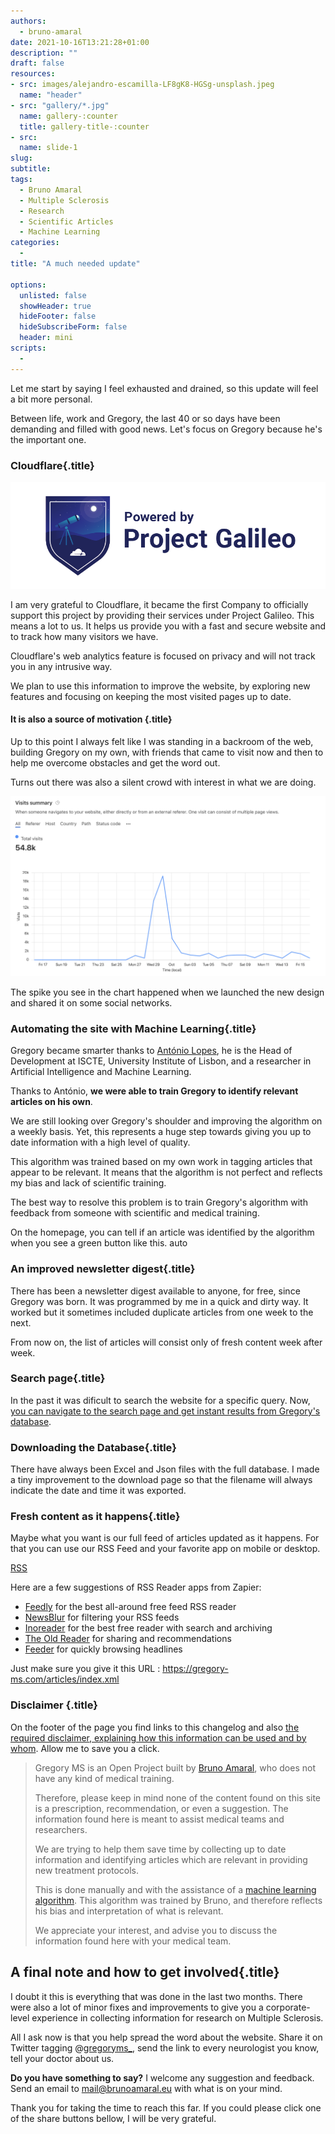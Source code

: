 ```yaml
---
authors:
  - bruno-amaral
date: 2021-10-16T13:21:28+01:00
description: ""
draft: false
resources: 
- src: images/alejandro-escamilla-LF8gK8-HGSg-unsplash.jpeg
  name: "header"
- src: "gallery/*.jpg"
  name: gallery-:counter
  title: gallery-title-:counter
- src:
  name: slide-1
slug:
subtitle: 
tags: 
  - Bruno Amaral
  - Multiple Sclerosis
  - Research
  - Scientific Articles
  - Machine Learning
categories: 
  - 
title: "A much needed update"

options:
  unlisted: false
  showHeader: true
  hideFooter: false
  hideSubscribeForm: false
  header: mini
scripts:
  -
---
```


Let me start by saying I feel exhausted and drained, so this update will feel a bit more personal.

Between life, work and Gregory, the last 40 or so days have been demanding and filled with good news. Let's focus on Gregory because he's the important one.

### Cloudflare{.title}

<img src="images/Powered_by_project_Galileo.png" class="float-right w-50 d-none d-md-inline-block" alt="Support by CloudFlare, Project Galileo">

I am very grateful to Cloudflare, it became the first Company to officially support this project by providing their services under Project Galileo. This means a lot to us. It helps us provide you with a fast and secure website and to track how many visitors we have.

Cloudflare's web analytics feature is focused on privacy and will not track you in any intrusive way.

We plan to use this information to improve the website, by exploring new features and focusing on keeping the most visited pages up to date.

#### It is also a source of motivation {.title}

Up to this point I always felt like I was standing in a backroom of the web, building Gregory on my own, with friends that came to visit now and then to help me overcome obstacles and get the word out.

Turns out there was also a silent crowd with interest in what we are doing.

![](images/metrics-cloudflare-visits-gregory.png)

The spike you see in the chart happened when we launched the new design and shared it on some social networks.

### Automating the site with Machine Learning{.title}

Gregory became smarter thanks to [António Lopes](https://github.com/antoniolopes), he is the Head of Development at ISCTE, University Institute of Lisbon, and a researcher in Artificial Intelligence and Machine Learning. 

Thanks to António, **we were able to train Gregory to identify relevant articles on his own**.

We are still looking over Gregory's shoulder and improving the algorithm on a weekly basis. Yet, this represents a huge step towards giving you up to date information with a high level of quality. 

This algorithm was trained based on my own work in tagging articles that appear to be relevant. It means that the algorithm is not perfect and reflects my bias and lack of scientific training. 

The best way to resolve this problem is to train Gregory's algorithm with feedback from someone with scientific and medical training.

On the homepage, you can tell if an article was identified by the algorithm when you see a green button like this. <span class="badge badge-success text-white font-weight-normal">auto</span>

### An improved newsletter digest{.title}

There has been a newsletter digest available to anyone, for free, since Gregory was born. It was programmed by me in a quick and dirty way. It worked but it sometimes included duplicate articles from one week to the next.

From now on, the list of articles will consist only of fresh content week after week.

### Search page{.title}

In the past it was dificult to search the website for a specific query. Now, [you can navigate to the search page and get instant results from Gregory's database](/search/).

### Downloading the Database{.title}

There have always been Excel and Json files with the full database. I made a tiny improvement to the download page so that the filename will always indicate the date and time it was exported.

### Fresh content as it happens{.title}

Maybe what you want is our full feed of articles updated as it happens. For that you can use our RSS Feed and your favorite app on mobile or desktop.

<a href="/articles/index.xml" class="btn btn-lg btn-dark btn-sm btn-primary"><i class="fas fa-rss"></i> RSS</a>

Here are a few suggestions of RSS Reader apps from Zapier:

- [Feedly](https://zapier.com/blog/best-rss-feed-reader-apps/#feedly) for the best all-around free feed RSS reader
- [NewsBlur](https://zapier.com/blog/best-rss-feed-reader-apps/#newsblur) for filtering your RSS feeds
- [Inoreader](https://zapier.com/blog/best-rss-feed-reader-apps/#inoreader) for the best free reader with search and archiving
- [The Old Reader](https://zapier.com/blog/best-rss-feed-reader-apps/#oldreader) for sharing and recommendations
- [Feeder](https://zapier.com/blog/best-rss-feed-reader-apps/#feeder) for quickly browsing headlines

Just make sure you give it this URL : https://gregory-ms.com/articles/index.xml

### Disclaimer {.title}

On the footer of the page you find links to this changelog and also [the required disclaimer, explaining how this information can be used and by whom](/disclaimer/). Allow me to save you a click.

<blockquote class="blockquote blockquote-info">
<p>Gregory MS is an Open Project built by <a href='https://brunoamaral.eu/'>Bruno Amaral</a>, who does not have any kind of medical training.</p>
<p>Therefore, please keep in mind none of the content found on this site is a prescription, recommendation, or even a suggestion. The information found here is meant to assist medical teams and researchers.</p>
<p>We are trying to help them save time by collecting up to date information and identifying articles which are relevant in providing new treatment protocols.</p>
<p>This is done manually and with the assistance of a <a href='https://en.wikipedia.org/wiki/Machine_learning'>machine learning algorithm</a>. This algorithm was trained by Bruno, and therefore reflects his bias and interpretation of what is relevant.</p>
<p>We appreciate your interest, and advise you to discuss the information found here with your medical team.</p>
</blockquote>

## A final note and how to get involved{.title}

I doubt it this is everything that was done in the last two months. There were also a lot of minor fixes and improvements to give you a corporate-level experience in collecting information for research on Multiple Sclerosis. 

All I ask now is that you help spread the word about the website. Share it on Twitter tagging @[gregoryms_](https://twitter.com/gregoryms_), send the link to every neurologist you know, tell your doctor about us.

**Do you have something to say?** I welcome any suggestion and feedback. Send an email to mail@brunoamaral.eu with what is on your mind. 

Thank you for taking the time to reach this far. If you could please click one of the share buttons bellow, I will be very grateful.